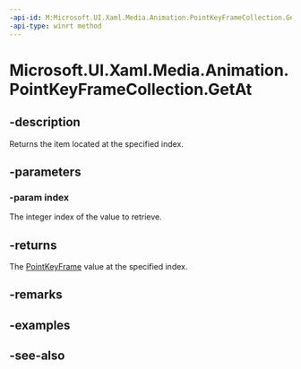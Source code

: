 ```yaml
---
-api-id: M:Microsoft.UI.Xaml.Media.Animation.PointKeyFrameCollection.GetAt(System.UInt32)
-api-type: winrt method
---
```


<!-- Method syntax
public Windows.UI.Xaml.Media.Animation.PointKeyFrame GetAt(System.UInt32 index)
-->

# Microsoft.UI.Xaml.Media.Animation.PointKeyFrameCollection.GetAt

## -description
Returns the item located at the specified index.

## -parameters
### -param index
The integer index of the value to retrieve.

## -returns
The [PointKeyFrame](pointkeyframe.md) value at the specified index.

## -remarks

## -examples

## -see-also
